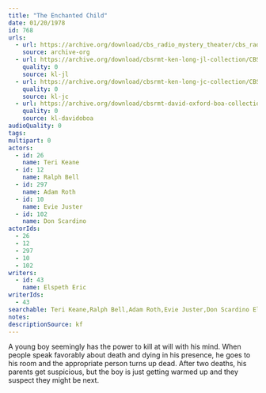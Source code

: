 ```yaml
---
title: "The Enchanted Child"
date: 01/20/1978
id: 768
urls: 
  - url: https://archive.org/download/cbs_radio_mystery_theater/cbs_radio_mystery_theater-0751-0800.zip/cbs_radio_mystery_theater-0751-0800%2Fcbsrmt_0768_the_enchanted_child.mp3
    source: archive-org
  - url: https://archive.org/download/cbsrmt-ken-long-jl-collection/CBSRMT - 780120 0768 The Enchanted Child_jl.mp3
    quality: 0
    source: kl-jl
  - url: https://archive.org/download/cbsrmt-ken-long-jc-collection/CBSRMT - 780120 0768 Enchanted Child vbr fb2_jc.mp3
    quality: 0
    source: kl-jc
  - url: https://archive.org/download/cbsrmt-david-oxford-boa-collection/CBSRMT-780120-0768-The-Enchanted-Child-(128-48)_WBBM-JE-{BoA}.mp3
    quality: 0
    source: kl-davidoboa
audioQuality: 0
tags: 
multipart: 0
actors:  
  - id: 26
    name: Teri Keane  
  - id: 12
    name: Ralph Bell  
  - id: 297
    name: Adam Roth  
  - id: 10
    name: Evie Juster  
  - id: 102
    name: Don Scardino
actorIds:  
  - 26  
  - 12  
  - 297  
  - 10  
  - 102
writers:  
  - id: 43
    name: Elspeth Eric
writerIds:  
  - 43
searchable: Teri Keane,Ralph Bell,Adam Roth,Evie Juster,Don Scardino Elspeth Eric
notes: 
descriptionSource: kf
---
```

A young boy seemingly has the power to kill at will with his mind. When people speak favorably about death and dying in his presence, he goes to his room and the appropriate person turns up dead. After two deaths, his parents get suspicious, but the boy is just getting warmed up and they suspect they might be next.